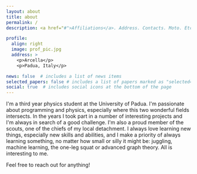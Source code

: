 ```yaml
---
layout: about
title: about
permalink: /
description: <a href="#">Affiliations</a>. Address. Contacts. Moto. Etc.

profile:
  align: right
  image: prof_pic.jpg
  address: >
    <p>Arcella</p>
    <p>Padua, Italy</p>

news: false  # includes a list of news items
selected_papers: false # includes a list of papers marked as "selected={true}"
social: true  # includes social icons at the bottom of the page
---
```


I'm a third year physics student at the University of Padua. I'm passionate about programming and physics, especially where this two wonderful fields intersects.
In the years I took part in a number of interesting projects and I'm always in search of a good challenge. 
I'm also a proud member of the scouts, one of the chiefs of my local detachment.
I always love learning new things, especially new skills and abilities, and I make a priority of always learning something, no matter how small or silly it might be: juggling, machine learning, the one-leg squat or advanced graph theory. All is interesting to me.

Feel free to reach out for anything!

